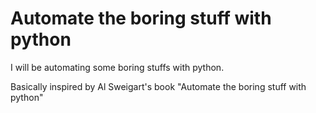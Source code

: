 # Automate the boring stuff with python

I will be automating some boring stuffs with python. 

Basically inspired by Al Sweigart's book "Automate the boring stuff with python"